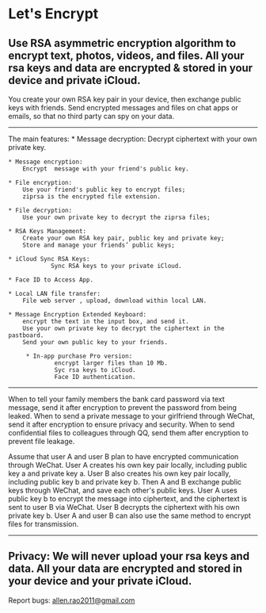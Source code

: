 # Let's Encrypt	

Use RSA asymmetric encryption algorithm to encrypt text, photos, videos, and files.
 All your rsa keys and data are encrypted & stored in your device and private iCloud.
 -----------------------------------------
You create your own RSA key pair in your device, then exchange public keys with friends.
Send encrypted messages and files on chat apps or emails, so that no third party can spy on your data.

----------------------------------------------------
The main features:
    * Message decryption: 
        Decrypt ciphertext with your own private key.

    * Message encryption: 
        Encrypt  message with your friend's public key.

    * File encryption:
        Use your friend's public key to encrypt files;
        ziprsa is the encrypted file extension.

    * File decryption:
        Use your own private key to decrypt the ziprsa files;

    * RSA Keys Management:
        Create your own RSA key pair, public key and private key;
        Store and manage your friends’ public keys;

    * iCloud Sync RSA Keys:  
                Sync RSA keys to your private iCloud.

    * Face ID to Access App.

    * Local LAN file transfer:
        File web server , upload, download within local LAN.

    * Message Encryption Extended Keyboard:
        encrypt the text in the input box, and send it.
        Use your own private key to decrypt the ciphertext in the pastboard.
        Send your own public key to your friends.

         * In-app purchase Pro version:  
                 encrypt larger files than 10 Mb.
                 Syc rsa keys to iCloud.
                 Face ID authentication.

-----------------------------------------------------
When to tell your family members the bank card password via text message, send it after encryption to prevent the password from being leaked.
When to send a private message to your girlfriend through WeChat, send it after encryption to ensure privacy and security.
When to send confidential files to colleagues through QQ, send them after encryption to prevent file leakage.

Assume that user A and user B plan to have encrypted communication through WeChat.
User A creates his own key pair locally, including public key a and private key a.
User B also creates his own key pair locally, including public key b and private key b.
Then A and B exchange public keys through WeChat, and save each other's public keys.
User A uses public key b to encrypt the message into ciphertext, and the ciphertext is sent to user B via WeChat.
User B decrypts the ciphertext with his own private key b.
User A and user B can also use the same method to encrypt files for transmission.

----------------------------------------------------
Privacy:
       We will never upload your rsa keys and data. All your data are encrypted and stored in your device and your private iCloud.
------------------------------------------
Report bugs: allen.rao2011@gmail.com

